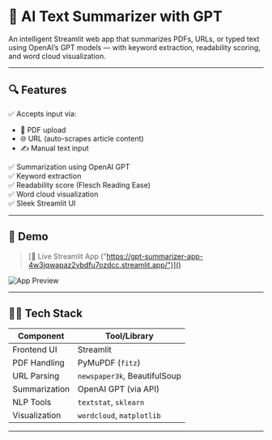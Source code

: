 # 🧠 AI Text Summarizer with GPT

An intelligent Streamlit web app that summarizes PDFs, URLs, or typed text using OpenAI’s GPT models — with keyword extraction, readability scoring, and word cloud visualization.

---

## 🔍 Features

✅ Accepts input via:
- 📄 PDF upload  
- 🌐 URL (auto-scrapes article content)  
- ✍️ Manual text input  

✅ Summarization using OpenAI GPT  
✅ Keyword extraction  
✅ Readability score (Flesch Reading Ease)  
✅ Word cloud visualization  
✅ Sleek Streamlit UI

---

## 🚀 Demo

> [🔗 Live Streamlit App ("https://gpt-summarizer-app-4w3jqwapaz2vbdfu7ozdcc.streamlit.app/")]()

![App Preview](D:\assets\image.png)

---

## 🧑‍💻 Tech Stack

| Component         | Tool/Library              |
|------------------|---------------------------|
| Frontend UI      | Streamlit                 |
| PDF Handling     | PyMuPDF (`fitz`)          |
| URL Parsing      | `newspaper3k`, BeautifulSoup |
| Summarization    | OpenAI GPT (via API)      |
| NLP Tools        | `textstat`, `sklearn`     |
| Visualization    | `wordcloud`, `matplotlib` |

---


